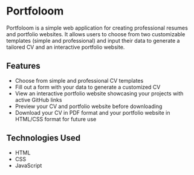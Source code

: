 # Portfoloom

Portfoloom is a simple web application for creating professional resumes and portfolio websites. It allows users to choose from two customizable templates (simple and professional) and input their data to generate a tailored CV and an interactive portfolio website.

## Features

- Choose from simple and professional CV templates
- Fill out a form with your data to generate a customized CV
- View an interactive portfolio website showcasing your projects with active GitHub links
- Preview your CV and portfolio website before downloading
- Download your CV in PDF format and your portfolio website in HTML/CSS format for future use

## Technologies Used

- HTML
- CSS
- JavaScript
